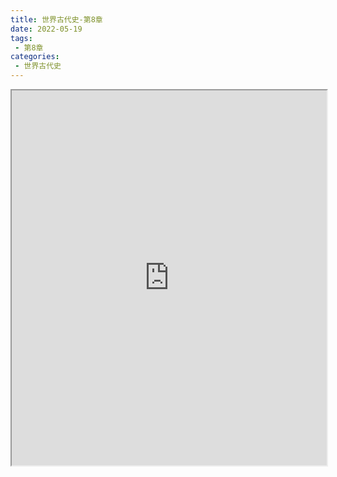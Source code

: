 ```yaml
---
title: 世界古代史-第8章
date: 2022-05-19
tags:
 - 第8章
categories:
 - 世界古代史
---
```




<iframe src="https://wanli.yourtools.icu/pdf/web/viewer.html?file=https://vkceyugu.cdn.bspapp.com/VKCEYUGU-98958311-3e7b-45a4-9247-ea869d6246c3/cb53c940-2ae2-4741-96c9-3d7e97762f3e.pdf" width="100%" height="600px"></iframe>
